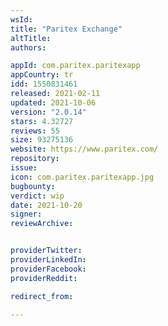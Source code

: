 ```yaml
---
wsId: 
title: "Paritex Exchange"
altTitle: 
authors:

appId: com.paritex.paritexapp
appCountry: tr
idd: 1550831461
released: 2021-02-11
updated: 2021-10-06
version: "2.0.14"
stars: 4.32727
reviews: 55
size: 93275136
website: https://www.paritex.com/
repository: 
issue: 
icon: com.paritex.paritexapp.jpg
bugbounty: 
verdict: wip
date: 2021-10-20
signer: 
reviewArchive:


providerTwitter: 
providerLinkedIn: 
providerFacebook: 
providerReddit: 

redirect_from:

---
```


